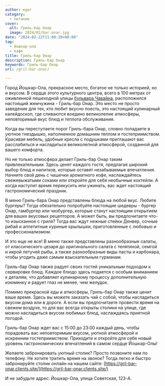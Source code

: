 ```yaml
---
author: egor
category:
  - питание
cover:
  alt: Гриль-бар Онар
  image: 2024/02/bar-onar.jpg
date: "2024-02-22T11:00:20+00:00"
tag:
  - йошкар-ола
  - кафе
title: Гриль-бар Онар
description: Гриль-бар Онар
keywords: Гриль-бар Онар
url: /gril-bar-onar/

---
```

Город Йошкар-Ола, прекрасное место, богатое не только историей, но и вкусом. В сердце этого культурного центра, всего в 100 метрах от оживленной пешеходной улицы [бульвара Чавайна](/chavajna/), расположился настоящий жемчужина \- Гриль\-бар Онар. Это место не просто заведение для тех, кто любит вкусно поесть, это настоящий кулинарный калейдоскоп, где сливаются воедино великолепие атмосферы, неповторимый вкус блюд и теплота обслуживания.

Когда вы переступаете порог Гриль\-бара Онар, словно попадаете в уютное гнездышко, наполненное домашним теплом и гостеприимством. Красивая мебель, удобные кресла с подушками приглашают вас расслабиться и насладиться великолепной атмосферой, созданной для вашего комфорта.

Но не только атмосфера делает Гриль\-бар Онар таким привлекательным. Здесь ценят каждого гостя, предлагая широкий выбор блюд и напитков, которые оставят незабываемые впечатления. Начните свой день с чашечки ароматного кофе, наслаждайтесь свежевыжатыми соками или откройте для себя необычные коктейли. А когда наступит время перекусить или ужинать, вас ждет настоящий гастрономический праздник.

В меню Гриль\-бара Онар представлены блюда на любой вкус. Любите бургеры? Тогда обязательно попробуйте настоящие шедевры \- бургер Онар, гамбургер или чизбургер, которые станут настоящим открытием для ваших вкусовых рецепторов. А может быть, вы предпочитаете что-то изысканное с гриля? Тогда вас ждут нежные стейки Денвер, сочные рибай и аппетитные куриные крылышки, приготовленные с любовью и профессионализмом.

И это еще не все! В меню также представлены разнообразные салаты, от классического цезаря до оригинального салата с телятиной, семгой и икрой летучей рыбы, а также разнообразные виды пасты и карбонара, чтобы угодить даже самым взыскательным гурманам.

Гриль-бар Онар также радует своих гостей уникальным подходом к сервировке блюд. Каждое блюдо здесь подается с особым вниманием к деталям, что добавляет кулинарному процессу дополнительную изюминку и радует глаз не менее, чем желудок.

Помимо прекрасной еды и атмосферы, Гриль-бар Онар также ценит ваше время. Здесь вы можете заказать чай с собой, чтобы насладиться вкусом дома или в дороге. А если вы предпочитаете провести время на свежем воздухе, то для вас всегда открыты столики на улице, где можно насладиться вкусом любимых блюд, наслаждаясь приятной погодой.

Гриль-бар Онар ждет вас с 15:00 до 23:00 каждый день, чтобы порадовать вас неповторимым вкусом, уютной атмосферой и искренним гостеприимством. Приходите и откройте для себя новый уровень гастрономических впечатлений в самом сердце Йошкар-Олы!

Желаете забронировать уютный столик? Просто позвоните нам по телефону. Не хотите тратить время на звонок? Тогда легко и быстро забронируйте столик онлайн на нашем сайте: [https://gril-bar-onar.clients.site/](https://gril-bar-onar.clients.site/)

И не забудьте адрес: Йошкар-Ола, улица Советская, 123-А.
